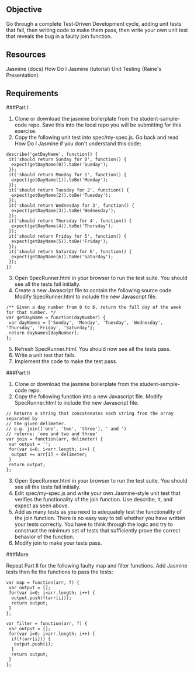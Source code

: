 Objective
---------
Go through a complete Test-Driven Development cycle, adding unit tests that fail, then writing code to make them pass, then write your own unit test that reveals the bug in a faulty join function.

Resources
----------
Jasmine (docs)
How Do I Jasmine (tutorial)
Unit Testing (Raine's Presentation)

Requirements
------------
###Part I

1. Clone or download the jasmine boilerplate from the student-sample-code repo. Save this into the local repo you will be submitting for this exercise.
2. Copy the following unit test into spec/my-spec.js. Go back and read How Do I Jasmine if you don't understand this code:

```
describe('getDayName', function() {
 it('should return Sunday for 0', function() {
  expect(getDayName(0)).toBe('Sunday');
 });
 it('should return Monday for 1', function() {
  expect(getDayName(1)).toBe('Monday');
 });
 it('should return Tuesday for 2', function() {
  expect(getDayName(2)).toBe('Tuesday');
 });
 it('should return Wednesday for 3', function() {
  expect(getDayName(3)).toBe('Wednesday');
 });
 it('should return Thursday for 4', function() {
  expect(getDayName(4)).toBe('Thursday');
 });
 it('should return Friday for 5', function() {
  expect(getDayName(5)).toBe('Friday');
 });
 it('should return Saturday for 6', function() {
  expect(getDayName(6)).toBe('Saturday');
 });
})
```

3. Open SpecRunner.html in your browser to run the test suite. You should see all the tests fail initially.
4. Create a new Javascript file to contain the following source code. Modify SpecRunner.html to include the new Javascript file.

```
/** Given a day number from 0 to 6, return the full day of the week for that number. */
var getDayName = function(dayNumber) {
 var dayNames = ['Sunday', 'Monday', 'Tuesday', 'Wednesday', 'Thursday', 'Friday', 'Saturday'];
 return dayNames[dayNumber];
};
```

5. Refresh SpecRunner.html. You should now see all the tests pass.
6. Write a unit test that fails.
7. Implement the code to make the test pass.

###Part II

1. Clone or download the jasmine boilerplate from the student-sample-code repo.
2. Copy the following function into a new Javascript file. Modify SpecRunner.html to include the new Javascript file.

```
// Returns a string that concatenates each string from the array separated by 
// the given delimeter.
// e.g. join(['one', 'two', 'three'], ' and ') 
// returns: 'one and two and three'
var join = function(arr, delimeter) {
 var output = '';
 for(var i=0; i<arr.length; i++) {
  output += arr[i] + delimeter;
 }
 return output;
};
```

3. Open SpecRunner.html in your browser to run the test suite. You should see all the tests fail initially.
4. Edit spec/my-spec.js and write your own Jasmine-style unit test that verifies the functionality of the join function. Use describe, it, and expect as seen above.
5. Add as many tests as you need to adequately test the functionality of the join function. There is no easy way to tell whether you have written your tests correctly. You have to think through the logic and try to construct the minimum set of tests that sufficiently prove the correct behavior of the function.
6. Modify join to make your tests pass.

###More

Repeat Part II for the following faulty map and filter functions. Add Jasmine tests then fix the functions to pass the tests:

```
var map = function(arr, f) {
 var output = [];
 for(var i=0; i<arr.length; i++) {
  output.push(f(arr[i]));
  return output;
 }
};

var filter = function(arr, f) {
 var output = [];
 for(var i=0; i<arr.length; i++) {
  if(f(arr[i])) {
   output.push(i);
  }
  return output;
 }
};
```
